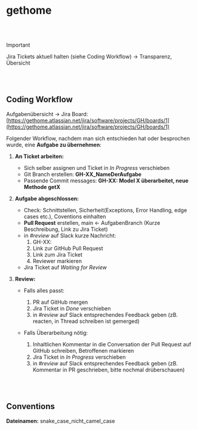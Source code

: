 # gethome
<br/><br/>

> [!IMPORTANT]
> Jira Tickets aktuell halten  (siehe Coding Workflow) -> Transparenz, Übersicht

<br/><br/>
## Coding Workflow
Aufgabenübersicht -> Jira Board: [https://gethome.atlassian.net/jira/software/projects/GH/boards/1](https://gethome.atlassian.net/jira/software/projects/GH/boards/1)

Folgender Workflow, nachdem man sich entschieden hat oder besprochen wurde, eine **Aufgabe zu übernehmen**:

1) **An Ticket arbeiten:**
     - Sich selber assignen und Ticket in _In Progress_ verschieben
     - Git Branch erstellen: **GH-XX_NameDerAufgabe**
     - Passende Commit messages: **GH-XX: Model X überarbeitet, neue Methode getX**

2) **Aufgabe abgeschlossen:**
     -  Check: Schnittstellen, Sicherheit(Exceptions, Error Handling, edge cases etc.), Coventions einhalten
     -  **Pull Request** erstellen, main <- AufgabenBranch (Kurze Beschreibung, Link zu Jira Ticket)
     -  in _#review_ auf Slack kurze Nachricht:
          1) GH-XX:
          2) Link zur GitHub Pull Request
          3) Link zum Jira Ticket
          4) Reviewer markieren
     - Jira Ticket auf _Waiting for Review_

3) **Review:**
     - Falls alles passt:
          1) PR auf GitHub mergen
          2) Jira Ticket in _Done_ verschieben
          3) in _#review_ auf Slack entsprechendes Feedback geben (zB. reacten, in Thread schreiben ist gemerged)
     
     - Falls Überarbeitung nötig:
          1) Inhaltlichen Kommentar in die Conversation der Pull Request auf GitHub schreiben, Betroffenen markieren
          2) Jira Ticket in _In Progress_ verschieben
          3) in _#review_ auf Slack entsprechendes Feedback geben (zB. Kommentar in PR geschrieben, bitte nochmal drüberschauen)

<br/><br/>
## Conventions
**Dateinamen:** snake_case_nicht_camel_case

